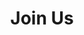 ---
title: "Join Us"
layout: posts
excerpt: "Visual Machines Group at UCLA."
sitemap: false
permalink: /join_us/
---